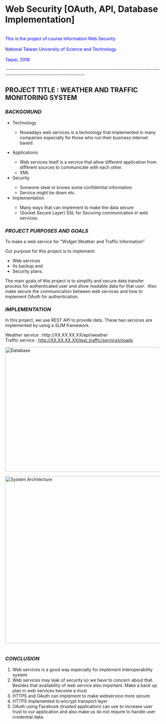# Web Security [OAuth, API, Database Implementation] 

<br><span style="color: blue;">This is the project of course Information Web Security</span></br>
<br><span style="color: blue;">National Taiwan University of Science and Technology </span></br>
<br><span style="color: blue;">Taipei, 2018</span></br>

<p>&nbsp;---------------------------------------------------------------------------------------------------------------------</p>

<h2><strong>PROJECT TITLE : WEATHER AND TRAFFIC MONITORING SYSTEM</strong></h2>
<h3><strong><em>BACKGORUND&nbsp;</em></strong></h3>
<ul style="font-weight: 400;">
<li style="font-weight: 400;"><span style="font-weight: 400;">Technology</span></li>
<ul>
<li style="font-weight: 400;"><span style="font-weight: 400;">Nowadays web services is a technology that implemented in many companies especially for those who run their business internet based.</span></li>
</ul>
</ul>
<ul style="font-weight: 400;">
<li style="font-weight: 400;"><span style="font-weight: 400;">Applications</span></li>
<ul>
<li style="font-weight: 400;"><span style="font-weight: 400;">Web services itself is a service that allow different application from different sources to communicate with each other.</span></li>
<li style="font-weight: 400;"><span style="font-weight: 400;">XML</span></li>
</ul>
<li style="font-weight: 400;"><span style="font-weight: 400;">Security</span></li>
<ul>
<li style="font-weight: 400;"><span style="font-weight: 400;">Someone steal or knows some confidential information</span></li>
<li style="font-weight: 400;"><span style="font-weight: 400;">Service might be down etc.</span></li>
</ul>
<li style="font-weight: 400;"><span style="font-weight: 400;">Implementation</span></li>
<ul>
<li style="font-weight: 400;"><span style="font-weight: 400;">Many ways that can implement to make the data secure</span></li>
<li style="font-weight: 400;"><span style="font-weight: 400;">(Socket Secure Layer) SSL for Securing communication in web services.</span></li>
</ul>
</ul>
<h3><strong><em>PROJECT PURPOSES AND GOALS</em></strong></h3>
<p><span style="font-weight: 400;">To make a web service for &ldquo;Widget Weather and Traffic Information&rdquo;</span></p>
<p><span style="font-weight: 400;">Our purpose for this project is to implement:</span></p>
<ul>
<li><span style="font-weight: 400;">Web services</span></li>
<li><span style="font-weight: 400;">Its backup and</span></li>
<li><span style="font-weight: 400;">Security plans.</span></li>
</ul>
<p style="font-weight: 400;"><span style="font-weight: 400;">The main goals of this project is to simplify and secure data transfer process for authenticated user and show readable data for that user. &nbsp;</span><span style="font-weight: 400;">Also make secure the communication between web services and h</span><span style="font-weight: 400;">ow to implement OAuth for authentication.</span></p>
<h3 style="font-weight: 400;"><strong><em>IMPLEMENTATION</em></strong></h3>
<p>In this project, we use REST API to provide data. These two services are implemented by using a SLIM framework.</p>
<p>Weather service : http://XX.XX.XX.XX/api/weather <br />Traffic service : <a href="http://XX.XX.XX.XX/test_traffic/services/roads">http://XX.XX.XX.XX/test_traffic/services/roads</a></p>
<p><img src="https://lh3.googleusercontent.com/MTK2-J37XnmPX_u18uD3B3jPCHOiF9kEsWCTRILk34d7i8hWxUJ26ormXEiija5vP8fI7vXb476WWcnGRFzyoz37MksIc_9oOSc4FUrmh66PAO4Y2xgWVJsoo_wuk9Jw8pUU770ybUUisTGIuCa1K_vkFbHRJp0zQHbGeS4ILXcb8GyvP0ITud5TFp4tT6lTE4u7r9G3EdB7QY8xZ1zwxLR2Cazbr7wBmZzlwwFk2WWhIp-VVcvnPPnnN5Pli6eiXP3dCgfw6ncJNJp-CQAhCKzrG_mF4Sb9MN7KMlMjRYfuRyCDD1cz2Uc8gunyrIhPrMadTQ2kbOcUztk83nHwqia0gZe4O6QpM-95EMsMEnxZkCvpofAb_3fJmqlcn2p_KgGm0bwZwN7zsBXO_MIjcbj-vH6vizwqrSZoEyz5wTYdeVvUfHVfbuY0bo4Kt9F1ZzTvYRcgHt2kSCfIVp_DsOslKAwnAdjBuuwGfV3s2OOcoDUnW3xSEPjGgYC6Qoltj6cxMRoVZFxBCx8NClTZsaQ8VgFnCt3WttNspphlbNCxHHKtrR2ENOamwdhvcEv8cCvI_ieN-kK0kgMSHIwb65y7ick5cpwPdJHloruUzcdKNo0PPV2od8BWxlqqvQh3KOT4RMEmMSxIX8ZQKIRX-pot3EDULvh10uaf4U-jsGRRnndckctyMY1GasLKHZKBR8X8vDRe6jNJgGQJ=w960-h540-no" alt="Database " width="940" height="403" /></p>
<p><span style="font-weight: 400;"><img src="https://lh3.googleusercontent.com/5BULSibKqwH56jLDp82VlfxSPNAmHvrhc9oU-Ds_kG41_UGxRHp19SmV8PVZTa7RTB1kmgW0KvSWXBZL-cylXy3EzrDyA9jxDTh46ffWhk4G8ZWXdb87map9-DD3xISQWfIoZ7QKRZLjy5oorOXDgAih3r-97DLqHs7j0o9GobQYgeVFJGFjVZSRVX0LM05W1iEOKEMpSw96jDfIyTRopYmjS2JGyjw7TYV6i0yT42pIN7RSQjV4Ck0wvmkEJdc47h9VKVOuWZ3FQxjmPHsnpgEOvtEvkRKEYddSZkVmoL6lZS9kzGs89TsgjY53rXZogLqOuEOaHbz7_2IK4QK_s_oEjfobLiNR94f6uvAbU0m4ELdfFtzPLdCBTNKy7zFqP4_pHNb1u7a19lOX3IYwDJJdKCehFVEaFc5AQzm-kVaAwaQO4jj3dtjdW8il3AJWFD2v1WT_wJPQn3rMCYeTByn6cpCvx_SOkDbCBF0Mu7KkLsu3eTzc0ivNYsXtepIWSYYgfQsa78BXQBmnyipmdkTRa-gHqoDB3LgNfDTFDLwuNASCA1b8tHSckbyB7N1oCzwrbp6t0GtAfDoKxwJQoMMIQ6L92_aCSSJvIMSeqYwQ8IQRc6ZXweSYjeVWOLYtFK-mNKxZqqUgVVnSVcO9xPGV5-PkFH71hcJfDuBHGOIOOtoICXAGiv05BuUECToE4e3Letfhhk0bq3Av=w960-h540-no" alt="System Architecture" width="960" height="540" /><br style="font-weight: 400;" />&nbsp;</span></p>
<h3><strong><em>CONCLUSION</em></strong></h3>
<ol style="font-weight: 400;">
<li style="font-weight: 400;"><span style="font-weight: 400;">Web services is a good way especially for implement interoperability system</span></li>
<li style="font-weight: 400;"><span style="font-weight: 400;">Web services may leak of security so we have to concern about that. Besides that availability of web service also important. Make a back up plan in web services become a must</span></li>
<li style="font-weight: 400;"><span style="font-weight: 400;">HTTPS and OAuth can implement to make webservice more secure</span></li>
<li style="font-weight: 400;"><span style="font-weight: 400;">HTTPS implemented to encrypt transport layer </span></li>
<li style="font-weight: 400;"><span style="font-weight: 400;">OAuth using Facebook (trusted application) can use to increase user trust to our application and also make us do not require to handle user credential data.</span></li>
</ol>
<p>&nbsp;</p>
